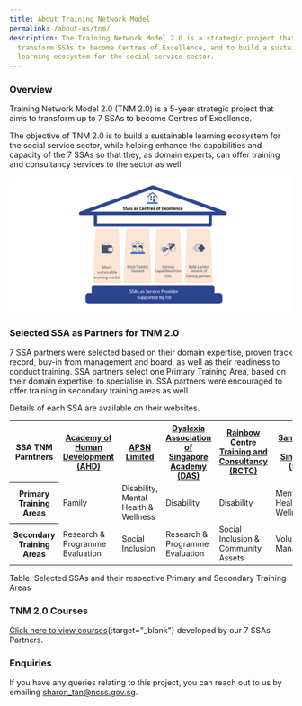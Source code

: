 ```yaml
---
title: About Training Network Model
permalink: /about-us/tnm/
description: The Training Network Model 2.0 is a strategic project that aims to
  transform SSAs to become Centres of Excellence, and to build a sustainable
  learning ecosystem for the social service sector.
---
```

### **Overview**
Training Network Model 2.0 (TNM 2.0) is a 5-year strategic project that aims to transform up to 7 SSAs to become Centres of Excellence.

The objective of TNM 2.0 is to build a sustainable learning ecosystem for the social service sector, while helping enhance the capabilities and capacity of the 7 SSAs so that they, as domain experts, can offer training and consultancy services to the sector as well. 

![Training Network Model 2.0 (TNM 2.0)](/images/training/TNM/TNM%202.png)

### **Selected SSA as Partners for TNM 2.0**
7 SSA partners were selected based on their domain expertise, proven track record, buy-in from management and board, as well as their readiness to conduct training. SSA partners select one Primary Training Area, based on their domain expertise, to specialise in. SSA partners were encouraged to offer training in secondary training areas as well.

Details of each SSA are available on their websites.

<table>
<tr><th>SSA TNM Parntners</th>
<th><a href="https:/www.ahd.com.sg/" target="_blank">Academy of Human Development (AHD)</a></th> <th><a href="https:/www.apsn.org.sg/" target="_blank">APSN Limited</th>  <th><a href="https:/www.dasacademy.edu.sg/" target="_blank">Dyslexia Association of Singapore Academy (DAS)</th>  <th><a href="https:/www.rainbowcentre.org.sg/" target="_blank">Rainbow Centre Training and Consultancy (RCTC)</th> <th><a href="https:/www.sos.org.sg/" target="_blank">Samaritans of Singapore (SOS)</th> <th><a href="https:/www.shine.org.sg/" target="_blank">SHINE Children & Youth Services (SHINE)</th> <th><a href="https:/www.apsn.org.sg/" target="_blank">APSN Limited</th> 

<tr> <th>Primary Training Areas</th> <td>Family</td> <td>Disability, Mental Health & Wellness</td> <td>Disability</td> <td>Disability</td> <td>Mental Health & Wellness</td> <td>Children and Youth</td> <td>Eldercare</td> </tr>
<tr> <th>Secondary Training Areas</th> <td>Research & Programme Evaluation</td> <td>Social Inclusion</td> <td>Research & Programme Evaluation</td> <td>Social Inclusion & Community Assets</td> <td>Volunteer Management</td> <td>Volunteer Management</td> <td>Social Inclusion</td> </tr>
</table>
Table: Selected SSAs and their respective Primary and Secondary Training Areas 



### **TNM 2.0 Courses**
[Click here to view courses](https://www.ssi.gov.sg/training/tnm-courses){:target="_blank"} developed by our 7 SSAs Partners. 



### **Enquiries**
If you have any queries relating to this project, you can reach out to us by emailing [sharon_tan@ncss.gov.sg](mailto:sharon_tan@ncss.gov.sg).